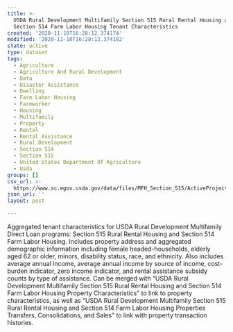 ```yaml
---
title: >-
  USDA Rural Development Multifamily Section 515 Rural Rental Housing and
  Section 514 Farm Labor Housing Tenant Characteristics
created: '2020-11-10T16:28:12.374174'
modified: '2020-11-10T16:28:12.374182'
state: active
type: dataset
tags:
  - Agriculture
  - Agriculture And Rural Development
  - Data
  - Disaster Assistance
  - Dwelling
  - Farm Labor Housing
  - Farmworker
  - Housing
  - Multifamily
  - Property
  - Rental
  - Rental Assistance
  - Rural Development
  - Section 514
  - Section 515
  - United States Department Of Agriculture
  - Usda
groups: []
csv_url: >-
  https://www.sc.egov.usda.gov/data/files/MFH_Section_515/ActiveProjects/mfhd_tenant_info_all_properties.csv
json_url: ''
layout: post

---
```

Aggregated tenant characteristics for USDA Rural Development Multifamily Direct Loan programs: Section 515 Rural Rental Housing and Section 514 Farm Labor Housing. Includes property address and aggregated demographic information including female headed-households, elderly aged 62 or older, minors, disability status, race, and ethnicity. Also includes average annual income, average annual income by source of income, cost-burden indicator, zero income indicator, and rental assistance subsidy counts by type of assistance. Can be merged with “USDA Rural Development Multifamily Section 515 Rural Rental Housing and Section 514 Farm Labor Housing Property Characteristics” to link to property characteristics, as well as “USDA Rural Development Multifamily Section 515 Rural Rental Housing and Section 514 Farm Labor Housing Properties Transfers, Consolidations, and Sales” to link with property transaction histories.
